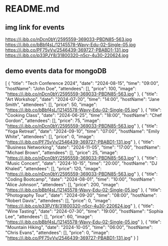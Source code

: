 # README.md

## img link for events

https://i.ibb.co/nDcn0bY/2595559-369033-PBDN85-563.jpg
https://i.ibb.co/bBbf4sL/12145578-Wavy-Edu-02-Single-05.jpg
https://i.ibb.co/PF75vVv/2546439-369727-PBABD1-131.jpg
https://i.ibb.co/p33PJY8/31800320-n5cr-4u30-220624.jpg

## demo events data for mongoDB

[
{
"title": "Tech Conference 2024",
"date": "2024-08-15",
"time": "09:00",
"hostName": "John Doe",
"attendees": [],
"price": 100,
"image": "https://i.ibb.co/nDcn0bY/2595559-369033-PBDN85-563.jpg"
},
{
"title": "Art Workshop",
"date": "2024-07-20",
"time": "14:00",
"hostName": "Jane Smith",
"attendees": [],
"price": 50,
"image": "https://i.ibb.co/bBbf4sL/12145578-Wavy-Edu-02-Single-05.jpg"
},
{
"title": "Cooking Class",
"date": "2024-06-25",
"time": "18:00",
"hostName": "Chef Gordon",
"attendees": [],
"price": 75,
"image": "https://i.ibb.co/nDcn0bY/2595559-369033-PBDN85-563.jpg"
},
{
"title": "Yoga Retreat",
"date": "2024-09-10",
"time": "07:00",
"hostName": "Emily White",
"attendees": [],
"price": 0,
"image": "https://i.ibb.co/PF75vVv/2546439-369727-PBABD1-131.jpg"
},
{
"title": "Business Networking",
"date": "2024-11-05",
"time": "17:00",
"hostName": "Michael Brown",
"attendees": [],
"price": 25,
"image": "https://i.ibb.co/nDcn0bY/2595559-369033-PBDN85-563.jpg"
},
{
"title": "Music Concert",
"date": "2024-10-15",
"time": "20:00",
"hostName": "DJ Khaled",
"attendees": [],
"price": 120,
"image": "https://i.ibb.co/nDcn0bY/2595559-369033-PBDN85-563.jpg"
},
{
"title": "Coding Bootcamp",
"date": "2024-08-01",
"time": "10:00",
"hostName": "Alice Johnson",
"attendees": [],
"price": 200,
"image": "https://i.ibb.co/bBbf4sL/12145578-Wavy-Edu-02-Single-05.jpg"
},
{
"title": "Photography Tour",
"date": "2024-09-20",
"time": "08:00",
"hostName": "Robert Davis",
"attendees": [],
"price": 0,
"image": "https://i.ibb.co/p33PJY8/31800320-n5cr-4u30-220624.jpg"
},
{
"title": "Wine Tasting",
"date": "2024-07-30",
"time": "19:00",
"hostName": "Sophia Lee",
"attendees": [],
"price": 60,
"image": "https://i.ibb.co/bBbf4sL/12145578-Wavy-Edu-02-Single-05.jpg"
},
{
"title": "Mountain Hiking",
"date": "2024-10-05",
"time": "06:00",
"hostName": "Chris Evans",
"attendees": [],
"price": 0,
"image": "https://i.ibb.co/PF75vVv/2546439-369727-PBABD1-131.jpg"
}
]
